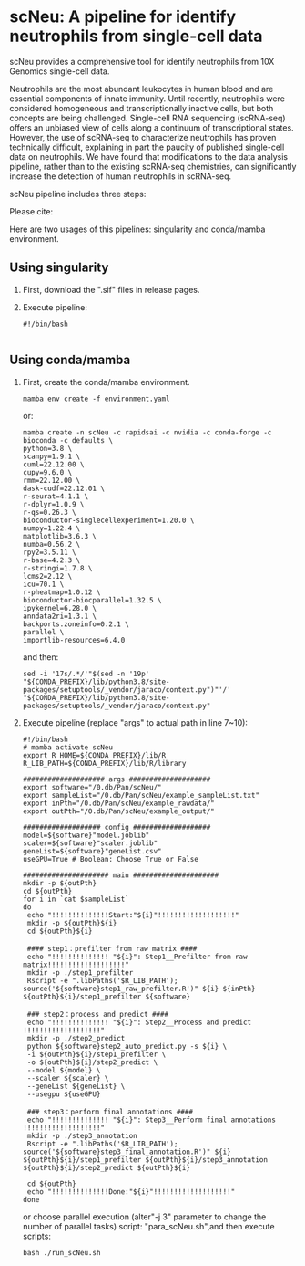 # scNeu: A pipeline for identify neutrophils from single-cell data

scNeu provides a comprehensive tool for identify neutrophils from 10X Genomics single-cell data.

Neutrophils are the most abundant leukocytes in human blood and are essential components of innate immunity. Until recently, neutrophils were considered homogeneous and transcriptionally inactive cells, but both concepts are being challenged. Single-cell RNA sequencing (scRNA-seq) offers an unbiased view of cells along a continuum of transcriptional states. However, the use of scRNA-seq to characterize neutrophils has proven technically difficult, explaining in part the paucity of published single-cell data on neutrophils. We have found that modifications to the data analysis pipeline, rather than to the existing scRNA-seq chemistries, can significantly increase the detection of human neutrophils in scRNA-seq.

scNeu pipeline includes three steps:

Please cite:

Here are two usages of this pipelines: singularity and conda/mamba environment.

## Using singularity

1. First, download the ".sif" files in release pages.

2. Execute pipeline:

   ```shell
   #!/bin/bash
   
   
   ```
   
   

## Using conda/mamba

1. First, create the conda/mamba environment.

   ```shell
   mamba env create -f environment.yaml
   ```

   or:

   ```shell
   mamba create -n scNeu -c rapidsai -c nvidia -c conda-forge -c bioconda -c defaults \
   python=3.8 \
   scanpy=1.9.1 \
   cuml=22.12.00 \
   cupy=9.6.0 \
   rmm=22.12.00 \
   dask-cudf=22.12.01 \
   r-seurat=4.1.1 \
   r-dplyr=1.0.9 \
   r-qs=0.26.3 \
   bioconductor-singlecellexperiment=1.20.0 \
   numpy=1.22.4 \
   matplotlib=3.6.3 \
   numba=0.56.2 \
   rpy2=3.5.11 \
   r-base=4.2.3 \
   r-stringi=1.7.8 \
   lcms2=2.12 \
   icu=70.1 \
   r-pheatmap=1.0.12 \
   bioconductor-biocparallel=1.32.5 \
   ipykernel=6.28.0 \
   anndata2ri=1.3.1 \
   backports.zoneinfo=0.2.1 \
   parallel \ 
   importlib-resources=6.4.0
   ```

   and then:

   ```shell
   sed -i '17s/.*/'"$(sed -n '19p' "${CONDA_PREFIX}/lib/python3.8/site-packages/setuptools/_vendor/jaraco/context.py")"'/' "${CONDA_PREFIX}/lib/python3.8/site-packages/setuptools/_vendor/jaraco/context.py"
   ```

   

2. Execute pipeline (replace "args" to actual path in line 7~10):

   ```shell
   #!/bin/bash
   # mamba activate scNeu
   export R_HOME=${CONDA_PREFIX}/lib/R
   R_LIB_PATH=${CONDA_PREFIX}/lib/R/library
   
   #################### args ####################
   export software="/0.db/Pan/scNeu/"
   export sampleList="/0.db/Pan/scNeu/example_sampleList.txt"
   export inPth="/0.db/Pan/scNeu/example_rawdata/"
   export outPth="/0.db/Pan/scNeu/example_output/"
   
   ################### config ###################
   model=${software}"model.joblib"
   scaler=${software}"scaler.joblib"
   geneList=${software}"geneList.csv"
   useGPU=True # Boolean: Choose True or False
   
   ##################### main #####################
   mkdir -p ${outPth}
   cd ${outPth}
   for i in `cat $sampleList`
   do
   	echo "!!!!!!!!!!!!!!Start:"${i}"!!!!!!!!!!!!!!!!!!!"
   	mkdir -p ${outPth}${i}
   	cd ${outPth}${i}
   	
   	#### step1：prefilter from raw matrix ####
   	echo "!!!!!!!!!!!!!! "${i}": Step1__Prefilter from raw matrix!!!!!!!!!!!!!!!!!!!"
   	mkdir -p ./step1_prefilter
   	Rscript -e ".libPaths('$R_LIB_PATH'); source('${software}step1_raw_prefilter.R')" ${i} ${inPth} ${outPth}${i}/step1_prefilter ${software}
   	
   	### step2：process and predict ####
   	echo "!!!!!!!!!!!!!! "${i}": Step2__Process and predict !!!!!!!!!!!!!!!!!!!"
   	mkdir -p ./step2_predict
   	python ${software}step2_auto_predict.py -s ${i} \
   	-i ${outPth}${i}/step1_prefilter \
   	-o ${outPth}${i}/step2_predict \
   	--model ${model} \
   	--scaler ${scaler} \
   	--geneList ${geneList} \
   	--usegpu ${useGPU}
   
   	### step3：perform final annotations ####
   	echo "!!!!!!!!!!!!!! "${i}": Step3__Perform final annotations !!!!!!!!!!!!!!!!!!!"
   	mkdir -p ./step3_annotation
   	Rscript -e ".libPaths('$R_LIB_PATH'); source('${software}step3_final_annotation.R')" ${i} ${outPth}${i}/step1_prefilter ${outPth}${i}/step3_annotation ${outPth}${i}/step2_predict ${outPth}${i}
   	
   	cd ${outPth}
   	echo "!!!!!!!!!!!!!!Done:"${i}"!!!!!!!!!!!!!!!!!!!"
   done
   ```

   or choose parallel execution (alter"-j 3" parameter to change the number of parallel tasks) script: "para_scNeu.sh",and then execute scripts:

   ```shell
   bash ./run_scNeu.sh
   ```
   
   

